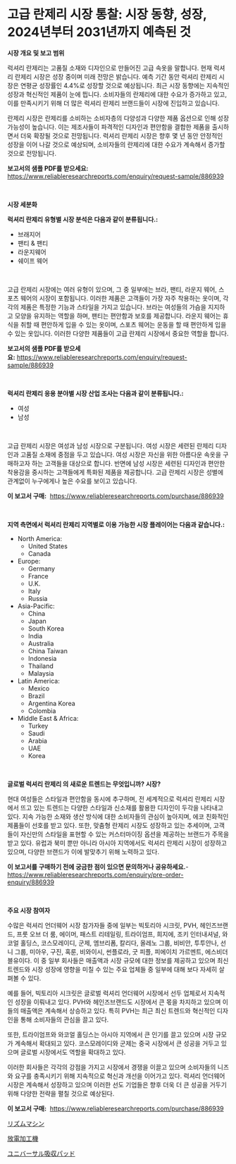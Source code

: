 <p><h1>고급 란제리 시장 통찰: 시장 동향, 성장, 2024년부터 2031년까지 예측된 것</h1></p><p><strong>시장 개요 및 보고 범위</strong></p>
<p><p>럭셔리 란제리는 고품질 소재와 디자인으로 만들어진 고급 속옷을 말합니다. 현재 럭셔리 란제리 시장은 성장 중이며 미래 전망은 밝습니다. 예측 기간 동안 럭셔리 란제리 시장은 연평균 성장률인 4.4%로 성장할 것으로 예상됩니다. 최근 시장 동향에는 지속적인 성장과 혁신적인 제품이 눈에 띕니다. 소비자들의 란제리에 대한 수요가 증가하고 있고, 이를 만족시키기 위해 더 많은 럭셔리 란제리 브랜드들이 시장에 진입하고 있습니다. </p><p>란제리 시장은 란제리를 소비하는 소비자층의 다양성과 다양한 제품 옵션으로 인해 성장 가능성이 높습니다. 이는 제조사들이 파격적인 디자인과 편안함을 결합한 제품을 출시하면서 더욱 확장될 것으로 전망됩니다. 럭셔리 란제리 시장은 향후 몇 년 동안 안정적인 성장을 이어 나갈 것으로 예상되며, 소비자들의 란제리에 대한 수요가 계속해서 증가할 것으로 전망됩니다.</p></p>
<p><strong>보고서의 샘플 PDF를 받으세요:</strong> <a href="https://www.reliableresearchreports.com/enquiry/request-sample/886939">https://www.reliableresearchreports.com/enquiry/request-sample/886939</a></p>
<p>&nbsp;</p>
<p><strong>시장 세분화</strong></p>
<p><strong>럭셔리 란제리 유형별 시장 분석은 다음과 같이 분류됩니다.:</strong></p>
<p><ul><li>브래지어</li><li>팬티 & 팬티</li><li>라운지웨어</li><li>쉐이프 웨어</li></ul></p>
<p>&nbsp;</p>
<p><p>고급 란제리 시장에는 여러 유형이 있으며, 그 중 일부에는 브라, 팬티, 라운지 웨어, 스포츠 웨어의 시장이 포함됩니다. 이러한 제품은 고객들이 가장 자주 착용하는 옷이며, 각각의 제품은 특정한 기능과 스타일을 가지고 있습니다. 브라는 여성들의 가슴을 지지하고 모양을 유지하는 역할을 하며, 팬티는 편안함과 보호를 제공합니다. 라운지 웨어는 휴식을 취할 때 편안하게 입을 수 있는 옷이며, 스포츠 웨어는 운동을 할 때 편안하게 입을 수 있는 옷입니다. 이러한 다양한 제품들이 고급 란제리 시장에서 중요한 역할을 합니다.</p></p>
<p><strong>보고서의 샘플 PDF를 받으세요:</strong>&nbsp;<a href="https://www.reliableresearchreports.com/enquiry/request-sample/886939">https://www.reliableresearchreports.com/enquiry/request-sample/886939</a></p>
<p>&nbsp;</p>
<p><strong> 럭셔리 란제리 응용 분야별 시장 산업 조사는 다음과 같이 분류됩니다.:</strong></p>
<p><ul><li>여성</li><li>남성</li></ul></p>
<p>&nbsp;</p>
<p><p>고급 란제리 시장은 여성과 남성 시장으로 구분됩니다. 여성 시장은 세련된 란제리 디자인과 고품질 소재에 중점을 두고 있습니다. 여성 시장은 자신을 위한 아름다운 속옷을 구매하고자 하는 고객들을 대상으로 합니다. 반면에 남성 시장은 세련된 디자인과 편안한 착용감을 중시하는 고객들에게 특화된 제품을 제공합니다. 고급 란제리 시장은 성별에 관계없이 누구에게나 높은 수요를 보이고 있습니다.</p></p>
<p><strong>이 보고서 구매:</strong>&nbsp; <a href="https://www.reliableresearchreports.com/purchase/886939">https://www.reliableresearchreports.com/purchase/886939</a></p>
<p>&nbsp;</p>
<p><strong>지역 측면에서 럭셔리 란제리 지역별로 이용 가능한 시장 플레이어는 다음과 같습니다.:</strong></p>
<p><ul>
    <li>
        North America:
        <ul>
            <li>United States</li>
            <li>Canada</li>
        </ul>
    </li>
    <li>
        Europe:
        <ul>
            <li>Germany</li>
            <li>France</li>
            <li>U.K.</li>
            <li>Italy</li>
            <li>Russia</li>
        </ul>
    </li>
    <li>
        Asia-Pacific:
        <ul>
            <li>China</li>
            <li>Japan</li>
            <li>South Korea</li>
            <li>India</li>
            <li>Australia</li>
            <li>China Taiwan</li>
            <li>Indonesia</li>
            <li>Thailand</li>
            <li>Malaysia</li>
        </ul>
    </li>
    <li>
        Latin America:
        <ul>
            <li>Mexico</li>
            <li>Brazil</li>
            <li>Argentina Korea</li>
            <li>Colombia</li>
        </ul>
    </li>
    <li>
        Middle East & Africa:
        <ul>
            <li>Turkey</li>
            <li>Saudi</li>
            <li>Arabia</li>
            <li>UAE</li>
            <li>Korea</li>
        </ul>
    </li>
    </ul></p>
<p>&nbsp;</p>
<p><strong>글로벌 럭셔리 란제리 의 새로운 트렌드는 무엇입니까? 시장?</strong></p>
<p><p>현대 여성들은 스타일과 편안함을 동시에 추구하며, 전 세계적으로 럭셔리 란제리 시장에서 뜨고 있는 트렌드는 다양한 스타일과 신소재를 활용한 디자인이 두각을 나타내고 있다. 지속 가능한 소재와 생산 방식에 대한 소비자들의 관심이 높아지며, 에코 친화적인 제품들이 선호를 받고 있다. 또한, 맞춤형 란제리 시장도 성장하고 있는 추세이며, 고객들이 자신만의 스타일을 표현할 수 있는 커스터마이징 옵션을 제공하는 브랜드가 주목을 받고 있다. 유럽과 북미 뿐만 아니라 아시아 지역에서도 럭셔리 란제리 시장이 성장하고 있으며, 다양한 브랜드가 이에 발맞추기 위해 노력하고 있다.</p></p>
<p><strong>이 보고서를 구매하기 전에 궁금한 점이 있으면 문의하거나 공유하세요.</strong>- <a href="https://www.reliableresearchreports.com/enquiry/pre-order-enquiry/886939">https://www.reliableresearchreports.com/enquiry/pre-order-enquiry/886939</a></p>
<p>&nbsp;</p>
<p><strong>주요 시장 참여자</strong></p>
<p><p>수많은 럭셔리 언더웨어 시장 참가자들 중에 일부는 빅토리아 시크릿, PVH, 헤인즈브랜드, 프룻 오브 더 룸, 에이머, 패스트 리테일링, 트라이엄프, 희지에, 조키 인터내셔널, 와코얼 홀딩스, 코스모레이디, 군제, 엠브리폼, 칼리다, 올레노 그룹, 비비안, 투투안나, 선니 그룹, 미아우, 구진, 혹룬, 비와이시, 썬플로라, 굿 피플, 피에이치 가르멘트, 에스비더블유이다. 이 중 일부 회사들은 매출액과 시장 규모에 대한 정보를 제공하고 있으며 최신 트렌드와 시장 성장에 영향을 미칠 수 있는 주요 업체들 중 일부에 대해 보다 자세히 살펴볼 수 있다.</p><p>예를 들어, 빅토리아 시크릿은 글로벌 럭셔리 언더웨어 시장에서 선두 업체로서 지속적인 성장을 이뤄내고 있다. PVH와 헤인즈브랜드도 시장에서 큰 몫을 차지하고 있으며 이들의 매출액은 계속해서 상승하고 있다. 특히 PVH는 최근 최신 트렌드와 혁신적인 디자인을 통해 소비자들의 관심을 끌고 있다.</p><p>또한, 트라이엄프와 와코얼 홀딩스는 아시아 지역에서 큰 인기를 끌고 있으며 시장 규모가 계속해서 확대되고 있다. 코스모레이디와 군제는 중국 시장에서 큰 성공을 거두고 있으며 글로벌 시장에서도 역할을 확대하고 있다.</p><p>이러한 회사들은 각각의 강점을 가지고 시장에서 경쟁을 이끌고 있으며 소비자들의 니즈와 요구를 충족시키기 위해 지속적으로 혁신과 개선을 이어가고 있다. 럭셔리 언더웨어 시장은 계속해서 성장하고 있으며 이러한 선도 기업들은 향후 더욱 더 큰 성공을 거두기 위해 다양한 전략을 펼칠 것으로 예상된다.</p></p>
<p><strong>이 보고서 구매:</strong>&nbsp;&nbsp;<a href="https://www.reliableresearchreports.com/purchase/886939">https://www.reliableresearchreports.com/purchase/886939</a></p>
<p><p><a href="https://github.com/one-cool-chick/Market-Research-Report-List-1/blob/main/529145917617.md">リズムマシン</a></p><p><a href="https://medium.com/@jackpeters644/%E9%9B%BB%E6%B0%97%E6%94%BE%E9%9B%BB%E5%8A%A0%E5%B7%A5%E6%A9%9F%E5%B8%82%E5%A0%B4-%E5%B8%82%E5%A0%B4%E3%82%B7%E3%82%A7%E3%82%A2-%E5%B8%82%E5%A0%B4%E5%8B%95%E5%90%91-%E5%B0%86%E6%9D%A5%E3%81%AE%E6%88%90%E9%95%B7%E3%82%92%E6%8E%A2%E3%82%8B-67b01ac1fb6e">放電加工機</a></p><p><a href="https://medium.com/@elenorkiehn/%E3%83%A6%E3%83%8B%E3%83%90%E3%83%BC%E3%82%B5%E3%83%AB%E5%90%B8%E5%8F%8E%E3%83%91%E3%83%83%E3%83%89%E3%81%AE%E5%B8%82%E5%A0%B4%E8%A6%8F%E6%A8%A1-%E5%B9%B4%E9%96%93%E6%88%90%E9%95%B7%E7%8E%87-%E3%83%88%E3%83%AC%E3%83%B3%E3%83%892024%E5%B9%B4%E3%81%8B%E3%82%892030%E5%B9%B4%E3%81%BE%E3%81%A7-e51d69d425a6">ユニバーサル吸収パッド</a></p></p>
